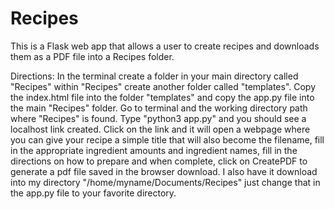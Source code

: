 # Recipes
This is a Flask web app that allows a user to create recipes and downloads them as a PDF file into a Recipes folder.

Directions:  In the terminal create a folder in your main directory called "Recipes" within "Recipes" create another folder called "templates".  Copy the index.html file into the folder "templates" and copy the app.py file into the main "Recipes" folder.  Go to terminal and the working directory path where "Recipes" is found.  Type "python3 app.py"  and you should see a localhost link created.  Click on the link and it will open a webpage where you can give your recipe a simple title that will also become the filename, fill in the appropriate ingredient amounts and ingredient names, fill in the directions on how to prepare and when complete, click on CreatePDF to generate a pdf file saved in the browser download.  I also have it download into my directory "/home/myname/Documents/Recipes"  just change that in the app.py file to your favorite directory.
